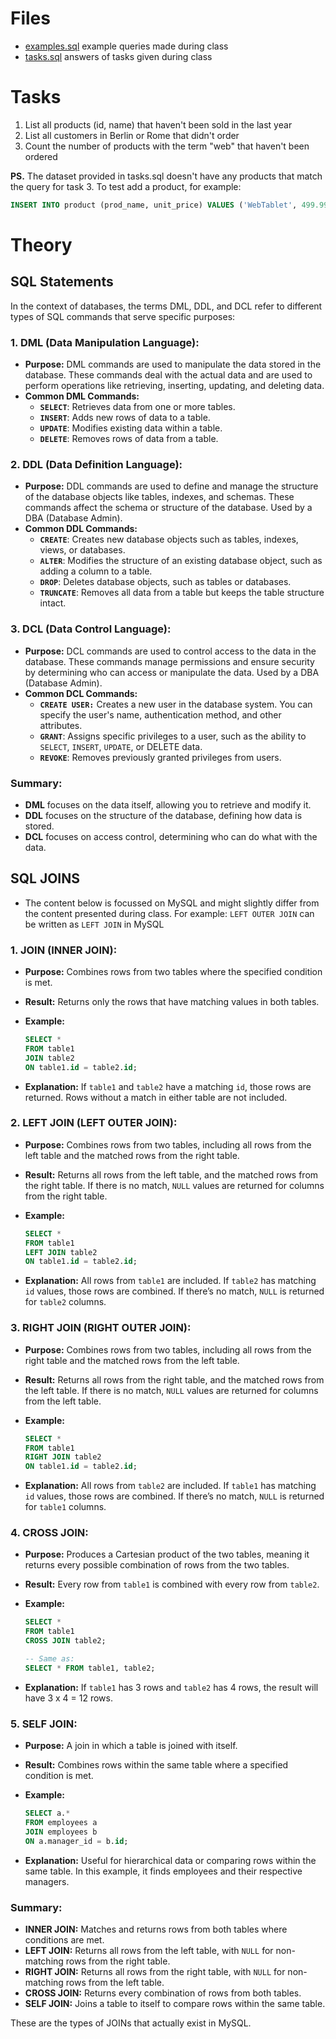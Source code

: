 # Files

-   [examples.sql](examples.sql) example queries made during class
-   [tasks.sql](tasks.sql) answers of tasks given during class

# Tasks

1. List all products (id, name) that haven't been sold in the last year
2. List all customers in Berlin or Rome that didn't order
3. Count the number of products with the term "web" that haven't been ordered

**PS.** The dataset provided in tasks.sql doesn't have any products that match the query for task 3. To test add a product, for example:

```SQL
INSERT INTO product (prod_name, unit_price) VALUES ('WebTablet', 499.99);
```

# Theory

## SQL Statements

In the context of databases, the terms DML, DDL, and DCL refer to different types of SQL commands that serve specific purposes:

### 1. **DML (Data Manipulation Language):**

-   **Purpose:** DML commands are used to manipulate the data stored in the database. These commands deal with the actual data and are used to perform operations like retrieving, inserting, updating, and deleting data.
-   **Common DML Commands:**
    -   **`SELECT`**: Retrieves data from one or more tables.
    -   **`INSERT`**: Adds new rows of data to a table.
    -   **`UPDATE`**: Modifies existing data within a table.
    -   **`DELETE`**: Removes rows of data from a table.

### 2. **DDL (Data Definition Language):**

-   **Purpose:** DDL commands are used to define and manage the structure of the database objects like tables, indexes, and schemas. These commands affect the schema or structure of the database. Used by a DBA (Database Admin).
-   **Common DDL Commands:**
    -   **`CREATE`**: Creates new database objects such as tables, indexes, views, or databases.
    -   **`ALTER`**: Modifies the structure of an existing database object, such as adding a column to a table.
    -   **`DROP`**: Deletes database objects, such as tables or databases.
    -   **`TRUNCATE`**: Removes all data from a table but keeps the table structure intact.

### 3. **DCL (Data Control Language):**

-   **Purpose:** DCL commands are used to control access to the data in the database. These commands manage permissions and ensure security by determining who can access or manipulate the data. Used by a DBA (Database Admin).
-   **Common DCL Commands:**
    -   **`CREATE USER:`** Creates a new user in the database system. You can specify the user's name, authentication method, and other attributes.
    -   **`GRANT`**: Assigns specific privileges to a user, such as the ability to `SELECT`, `INSERT`, `UPDATE`, or DELETE data.
    -   **`REVOKE`**: Removes previously granted privileges from users.

### Summary:

-   **DML** focuses on the data itself, allowing you to retrieve and modify it.
-   **DDL** focuses on the structure of the database, defining how data is stored.
-   **DCL** focuses on access control, determining who can do what with the data.

## SQL JOINS

-   The content below is focussed on MySQL and might slightly differ from the content presented during class. For example: `LEFT OUTER JOIN` can be written as `LEFT JOIN` in MySQL

### 1. **JOIN (INNER JOIN):**

-   **Purpose:** Combines rows from two tables where the specified condition is met.
-   **Result:** Returns only the rows that have matching values in both tables.
-   **Example:**

    ```sql
    SELECT *
    FROM table1
    JOIN table2
    ON table1.id = table2.id;
    ```

-   **Explanation:** If `table1` and `table2` have a matching `id`, those rows are returned. Rows without a match in either table are not included.

### 2. **LEFT JOIN (LEFT OUTER JOIN):**

-   **Purpose:** Combines rows from two tables, including all rows from the left table and the matched rows from the right table.
-   **Result:** Returns all rows from the left table, and the matched rows from the right table. If there is no match, `NULL` values are returned for columns from the right table.
-   **Example:**

    ```sql
    SELECT *
    FROM table1
    LEFT JOIN table2
    ON table1.id = table2.id;
    ```

-   **Explanation:** All rows from `table1` are included. If `table2` has matching `id` values, those rows are combined. If there’s no match, `NULL` is returned for `table2` columns.

### 3. **RIGHT JOIN (RIGHT OUTER JOIN):**

-   **Purpose:** Combines rows from two tables, including all rows from the right table and the matched rows from the left table.
-   **Result:** Returns all rows from the right table, and the matched rows from the left table. If there is no match, `NULL` values are returned for columns from the left table.
-   **Example:**

    ```sql
    SELECT *
    FROM table1
    RIGHT JOIN table2
    ON table1.id = table2.id;
    ```

-   **Explanation:** All rows from `table2` are included. If `table1` has matching `id` values, those rows are combined. If there’s no match, `NULL` is returned for `table1` columns.

### 4. **CROSS JOIN:**

-   **Purpose:** Produces a Cartesian product of the two tables, meaning it returns every possible combination of rows from the two tables.
-   **Result:** Every row from `table1` is combined with every row from `table2`.
-   **Example:**

    ```sql
    SELECT *
    FROM table1
    CROSS JOIN table2;

    -- Same as:
    SELECT * FROM table1, table2;
    ```

-   **Explanation:** If `table1` has 3 rows and `table2` has 4 rows, the result will have 3 x 4 = 12 rows.

### 5. **SELF JOIN:**

-   **Purpose:** A join in which a table is joined with itself.
-   **Result:** Combines rows within the same table where a specified condition is met.
-   **Example:**

    ```sql
    SELECT a.*
    FROM employees a
    JOIN employees b
    ON a.manager_id = b.id;
    ```

-   **Explanation:** Useful for hierarchical data or comparing rows within the same table. In this example, it finds employees and their respective managers.

### Summary:

-   **INNER JOIN:** Matches and returns rows from both tables where conditions are met.
-   **LEFT JOIN:** Returns all rows from the left table, with `NULL` for non-matching rows from the right table.
-   **RIGHT JOIN:** Returns all rows from the right table, with `NULL` for non-matching rows from the left table.
-   **CROSS JOIN:** Returns every combination of rows from both tables.
-   **SELF JOIN:** Joins a table to itself to compare rows within the same table.

These are the types of JOINs that actually exist in MySQL.
